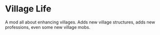 # Village Life

A mod all about enhancing villages. Adds new village structures, adds new professions, even some new village mobs.
